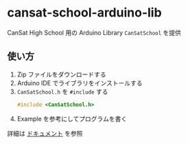 # cansat-school-arduino-lib
CanSat High School 用の Arduino Library `CanSatSchool` を提供

## 使い方

1. Zip ファイルをダウンロードする
2. Arduino IDE でライブラリをインストールする
3. `CanSatSchool.h` を `#include` する
    ```cpp
    #include <CanSatSchool.h>
    ```
4. Example を参考にしてプログラムを書く

詳細は [ドキュメント](https://cansat-school.ut-issl.com/arduino/How-To-Use-Library) を参照

